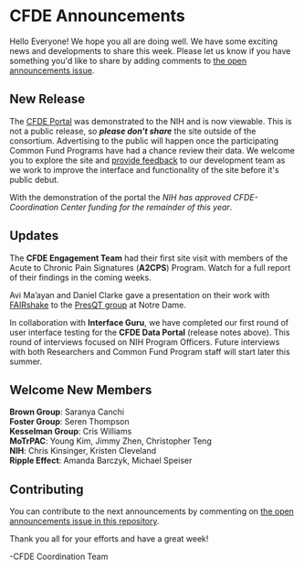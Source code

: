 # CFDE Announcements

Hello Everyone! We hope you all are doing well. We have some exciting news and developments to share this week. Please let us know if you have something you'd like to share by adding comments to [the open announcements issue](https://github.com/nih-cfde/announcements/issues?utf8=%E2%9C%93&q=is%3Aissue+is%3Aopen+Announcements). 

## New Release

The [CFDE Portal](https://app.nih-cfde.org/) was demonstrated to the NIH and is now viewable. This is not a public release, so **_please don't share_** the site outside of the consortium. Advertising to the public will happen once the participating Common Fund Programs have had a chance review their data. We welcome you to explore the site and [provide feedback](https://github.com/nih-cfde/cfde-deriva/issues/53) to our development team as we work to improve the interface and functionality of the site before it's public debut.

With the demonstration of the portal the _NIH has approved CFDE-Coordination Center funding for the remainder of this year_. 


## Updates
 
The **CFDE Engagement Team** had their first site visit with members of the Acute to Chronic Pain Signatures (**A2CPS**) Program. Watch for a full report of their findings in the coming weeks.

Avi Ma’ayan and Daniel Clarke gave a presentation on their work with [FAIRshake](https://fairshake.cloud/) to the [PresQT group](https://presqt.crc.nd.edu/) at Notre Dame.

In collaboration with **Interface Guru**, we have completed our first round of user interface testing for the **CFDE Data Portal** (release notes above). This round of interviews focused on NIH Program Officers. Future interviews with both Researchers and Common Fund Program staff will start later this summer.


## Welcome New Members

**Brown Group**: Saranya Canchi <br>
**Foster Group**: Seren Thompson <br>
**Kesselman Group**: Cris Williams <br>
**MoTrPAC**: Young Kim, Jimmy  Zhen, Christopher Teng <br>
**NIH**: Chris Kinsinger, Kristen Cleveland <br>
**Ripple Effect**: Amanda Barczyk, Michael Speiser

## Contributing

You can contribute to the next announcements by commenting on [the open announcements issue in this repository](https://github.com/nih-cfde/announcements/issues?utf8=%E2%9C%93&q=is%3Aissue+is%3Aopen+Announcements).

Thank you all for your efforts and have a great week!

-CFDE Coordination Team
